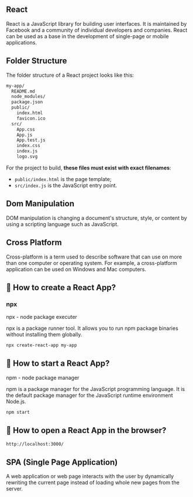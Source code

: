 ## React 

React is a JavaScript library for building user interfaces. It is maintained by Facebook and a community of individual developers and companies. React can be used as a base in the development of single-page or mobile applications. 

## Folder Structure

The folder structure of a React project looks like this:

```bash
my-app/
  README.md
  node_modules/
  package.json
  public/
    index.html
    favicon.ico
  src/
    App.css
    App.js
    App.test.js
    index.css
    index.js
    logo.svg
```

For the project to build, **these files must exist with exact filenames**:

* `public/index.html` is the page template;
* `src/index.js` is the JavaScript entry point.

## Dom Manipulation

DOM manipulation is changing a document's structure, style, or content by using a scripting language such as JavaScript. 

## Cross Platform

Cross-platform is a term used to describe software that can use on more than one computer or operating system. For example, a cross-platform application can be used on Windows and Mac computers.

## 🤔 How to create a React App?

### npx

npx - node package executer

npx is a package runner tool. It allows you to run npm package binaries without installing them globally.

```bash
npx create-react-app my-app
```

## 🤔 How to start a React App?

npm - node package manager

npm is a package manager for the JavaScript programming language. It is the default package manager for the JavaScript runtime environment Node.js.

```bash
npm start
```

## 🤔 How to open a React App in the browser?

```bash
http://localhost:3000/
```

## SPA (Single Page Application)

A web application or web page interacts with the user by dynamically rewriting the current page instead of loading whole new pages from the server.






